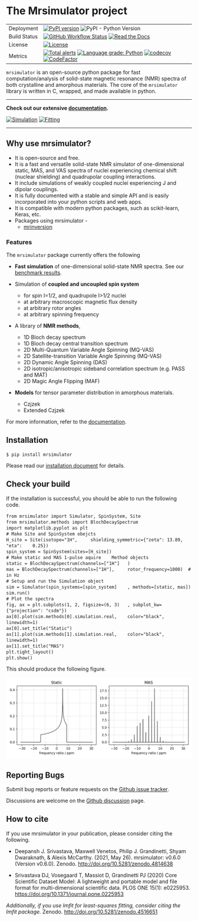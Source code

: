 # The Mrsimulator project

|              |                                                                                                                                                                                                                                                                                                                                                                                                                                                                                                                                                                                                                                       |
| ------------ | ------------------------------------------------------------------------------------------------------------------------------------------------------------------------------------------------------------------------------------------------------------------------------------------------------------------------------------------------------------------------------------------------------------------------------------------------------------------------------------------------------------------------------------------------------------------------------------------------------------------------------------- |
| Deployment   | [![PyPI version](https://img.shields.io/pypi/v/mrsimulator.svg?style=flat&logo=pypi&logoColor=white)](https://pypi.python.org/pypi/mrsimulator) ![PyPI - Python Version](https://img.shields.io/pypi/pyversions/mrsimulator)                                                                                                                                                                                                                                                                                                                                                                                                          |
| Build Status | [![GitHub Workflow Status](<https://img.shields.io/github/workflow/status/deepanshs/mrsimulator/CI?logo=GitHub>)](https://github.com/deepanshs/mrsimulator/actions) [![Read the Docs](https://img.shields.io/readthedocs/mrsimulator)](https://mrsimulator.readthedocs.io/en/stable/)                                                                                                                                                                                                                                                                                                                                         |
| License      | [![License](https://img.shields.io/badge/License-BSD%203--Clause-blue.svg)](https://opensource.org/licenses/BSD-3-Clause)                                                                                                                                                                                                                                                                                                                                                                                                                                                                                                             |
| Metrics      | [![Total alerts](https://img.shields.io/lgtm/alerts/g/deepanshs/mrsimulator.svg?logo=lgtm)](https://lgtm.com/projects/g/deepanshs/mrsimulator/alerts/) [![Language grade: Python](https://img.shields.io/lgtm/grade/python/g/deepanshs/mrsimulator.svg?logo=lgtm)](https://lgtm.com/projects/g/deepanshs/mrsimulator/context:python) [![codecov](https://codecov.io/gh/deepanshs/mrsimulator/branch/master/graph/badge.svg)](https://codecov.io/gh/deepanshs/mrsimulator) [![CodeFactor](https://www.codefactor.io/repository/github/deepanshs/mrsimulator/badge)](https://www.codefactor.io/repository/github/deepanshs/mrsimulator) |

`mrsimulator` is an open-source python package for fast computation/analysis of solid-state
magnetic resonance (NMR) spectra of both crystalline and amorphous materials. The core
of the `mrsimulator` library is written in C, wrapped, and made available in python.

---

**Check out our extensive [documentation](https://mrsimulator.readthedocs.io/en/stable/index.html).**

[![Simulation](https://img.shields.io/badge/View-Simulation%20Examples-Purple?s=small)](https://mrsimulator.readthedocs.io/en/stable/examples/index.html)
[![Fitting](https://img.shields.io/badge/View-Fitting%20Examples-Purple?s=small)](https://mrsimulator.readthedocs.io/en/stable/fitting/index.html)

---

## Why use mrsimulator?

- It is open-source and free.
- It is a fast and versatile solid-state NMR simulator of one-dimensional static, MAS,
  and VAS spectra of nuclei experiencing chemical shift (nuclear shielding) and quadrupolar
  coupling interactions.
- It include simulations of weakly coupled nuclei experiencing J and dipolar couplings.
- It is fully documented with a stable and simple API and is easily incorporated into your
  python scripts and web apps.
- It is compatible with modern python packages, such as scikit-learn, Keras, etc.
- Packages using mrsimulator -
  - [mrinversion](https://mrinversion.readthedocs.io/en/stable/)


### Features

The `mrsimulator` package currently offers the following

- **Fast simulation** of one-dimensional solid-state NMR spectra. See our
  [benchmark results](https://mrsimulator.readthedocs.io/en/stable/benchmark.html).

- Simulation of **coupled and uncoupled spin system**

  - for spin I=1/2, and quadrupole I>1/2 nuclei
  - at arbitrary macroscopic magnetic flux density
  - at arbitrary rotor angles
  - at arbitrary spinning frequency

- A library of **NMR methods**,

  - 1D Bloch decay spectrum
  - 1D Bloch decay central transition spectrum
  - 2D Multi-Quantum Variable Angle Spinning (MQ-VAS)
  - 2D Satellite-transition Variable Angle Spinning (MQ-VAS)
  - 2D Dynamic Angle Spinning (DAS)
  - 2D isotropic/anisotropic sideband correlation spectrum (e.g. PASS and MAT)
  - 2D Magic Angle Flipping (MAF)

- **Models** for tensor parameter distribution in amorphous materials.

  - Czjzek
  - Extended Czjzek

For more information, refer to the
[documentation](https://mrsimulator.readthedocs.io/en/stable/).

## Installation

    $ pip install mrsimulator

Please read our [installation document](https://mrsimulator.readthedocs.io/en/latest/installation/users.html) for details.

## Check your build

If the installation is successful, you should be able to run the following code.

    from mrsimulator import Simulator, SpinSystem, Site
    from mrsimulator.methods import BlochDecaySpectrum
    import matplotlib.pyplot as plt
    # Make Site and SpinSystem obejcts
    H_site = Site(isotope="1H",     shielding_symmetric={"zeta": 13.89, "eta":    0.25})
    spin_system = SpinSystem(sites=[H_site])
    # Make static and MAS 1-pulse aquire    Method objects
    static = BlochDecaySpectrum(channels=["1H"]   )
    mas = BlochDecaySpectrum(channels=["1H"],     rotor_frequency=1000)  # in Hz
    # Setup and run the Simulation object
    sim = Simulator(spin_systems=[spin_system]    , methods=[static, mas])
    sim.run()
    # Plot the spectra
    fig, ax = plt.subplots(1, 2, figsize=(6, 3)   , subplot_kw={"projection": "csdm"})
    ax[0].plot(sim.methods[0].simulation.real,    color="black", linewidth=1)
    ax[0].set_title("Static")
    ax[1].plot(sim.methods[1].simulation.real,    color="black", linewidth=1)
    ax[1].set_title("MAS")
    plt.tight_layout()
    plt.show()

This should produce the following figure.

![alt text](docs/_static/test_file.png)

## Reporting Bugs

Submit bug reports or feature requests on the [Github issue tracker](https://github.com/deepanshs/mrsimulator/issues).

Discussions are welcome on the [Github discussion](https://github.com/deepanshs/mrsimulator/discussions) page.

## How to cite

If you use mrsimulator in your publication, please consider citing the following.

- Deepansh J. Srivastava, Maxwell Venetos, Philip J. Grandinetti, Shyam Dwaraknath, & Alexis McCarthy. (2021, May 26). mrsimulator: v0.6.0 (Version v0.6.0). Zenodo. http://doi.org/10.5281/zenodo.4814638

- Srivastava DJ, Vosegaard T, Massiot D, Grandinetti PJ (2020) Core Scientific Dataset Model: A lightweight and portable model and file format for multi-dimensional scientific data. PLOS ONE 15(1): e0225953. https://doi.org/10.1371/journal.pone.0225953

_Additionally, if you use lmfit for least-squares fitting, consider citing the lmfit package._ Zenodo. http://doi.org/10.5281/zenodo.4516651
